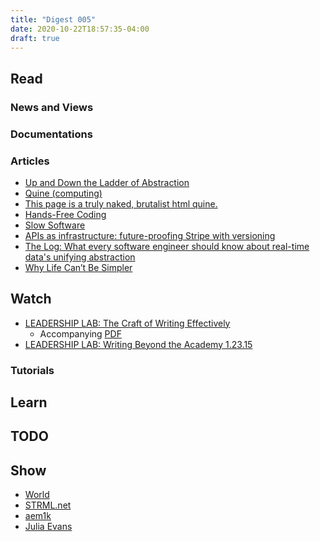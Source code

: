 ```yaml
---
title: "Digest 005"
date: 2020-10-22T18:57:35-04:00
draft: true
---
```


## Read

### News and Views

### Documentations


### Articles

- [Up and Down the Ladder of Abstraction](http://worrydream.com/LadderOfAbstraction/)
- [Quine (computing)](https://en.wikipedia.org/wiki/Quine_(computing))
- [This page is a truly naked, brutalist html quine.](https://secretgeek.github.io/html_wysiwyg/html.html?utm_source=hackernewsletter&utm_medium=email&utm_term=fav&mc_cid=0c9d7f1a72&mc_eid=60ec0c77a7)
- [Hands-Free Coding](https://joshwcomeau.com/accessibility/hands-free-coding/?utm_source=hackernewsletter&utm_medium=email&utm_term=fav&mc_cid=0c9d7f1a72&mc_eid=60ec0c77a7)
- [Slow Software](https://www.inkandswitch.com/slow-software.html)
- [APIs as infrastructure: future-proofing Stripe with versioning](https://stripe.com/blog/api-versioning)
- [The Log: What every software engineer should know about real-time data's unifying abstraction](https://engineering.linkedin.com/distributed-systems/log-what-every-software-engineer-should-know-about-real-time-datas-unifying)
- [Why Life Can’t Be Simpler](https://fs.blog/2020/10/why-life-cant-be-simpler)

## Watch

- [LEADERSHIP LAB: The Craft of Writing Effectively](https://www.youtube.com/watch?v=vtIzMaLkCaM)
  - Accompanying [PDF](https://cpb-us-w2.wpmucdn.com/u.osu.edu/dist/5/7046/files/2014/10/UnivChic_WritingProg-1grt232.pdf)
- [LEADERSHIP LAB: Writing Beyond the Academy 1.23.15](https://www.youtube.com/watch?v=aFwVf5a3pZM)

### Tutorials

## Learn

## TODO

## Show

- [World](https://aem1k.com/world/)
- [STRML.net](https://www.strml.net/)
- [aem1k](https://aem1k.com/)
- [Julia Evans](https://jvns.ca/)

